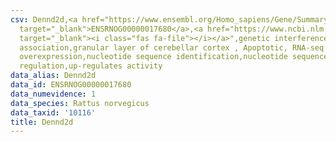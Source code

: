 ```yaml
---
csv: Dennd2d,<a href="https://www.ensembl.org/Homo_sapiens/Gene/Summary?db=core;g=ENSRNOG00000017680"
  target="_blank">ENSRNOG00000017680</a>,<a href="https://www.ncbi.nlm.nih.gov/pubmed/30467350"
  target="_blank"><i class="fas fa-file"></i></a>",genetic interference,functional
  association,granular layer of cerebellar cortex , Apoptotic, RNA-seq assay, hsf-1
  overexpression,nucleotide sequence identification,nucleotide sequence identification,transcriptional
  regulation,up-regulates activity
data_alias: Dennd2d
data_id: ENSRNOG00000017680
data_numevidence: 1
data_species: Rattus norvegicus
data_taxid: '10116'
title: Dennd2d
---
```

